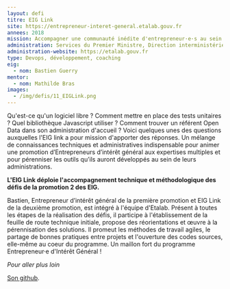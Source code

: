 ```yaml
---
layout: defi
titre: EIG Link
site: https://entrepreneur-interet-general.etalab.gouv.fr
annees: 2018
mission: Accompagner une communauté inédite d'entrepreneur·e·s au sein de l'État
administration: Services du Premier Ministre, Direction interministérielle du numérique et du système d'information et de communication de l'État, Etalab
administration-website: https://etalab.gouv.fr
type: Devops, développement, coaching
eig:
  - nom: Bastien Guerry
mentor:
  - nom: Mathilde Bras
images:
  - /img/defis/11_EIGLink.png
---
```


Qu'est-ce qu'un logiciel libre ? Comment mettre en place des tests
unitaires ? Quel bibliothèque Javascript utiliser ? Comment trouver
un référent Open Data dans son administration d'accueil ? Voici
quelques unes des questions auxquelles l'EIG link a pour mission d'apporter des réponses.
Un mélange de connaissances techniques et administratives indispensable pour
animer une promotion d’Entrepreneurs d’intérêt général aux expertises
multiples et pour pérenniser les outils qu’ils auront développés au
sein de leurs administrations.

**L'EIG Link déploie l'accompagnement technique et méthodologique des
défis de la promotion 2 des EIG.**

Bastien, Entrepreneur d’intérêt général de la première promotion et EIG Link
de la deuxième promotion, est intégré à l'équipe d'Etalab. Présent à toutes 
les étapes de la réalisation des défis, il participe à l'établissement de 
la feuille de route technique initiale, propose des réorientations et œuvre à la
pérennisation des solutions. Il promeut les méthodes de travail
agiles, le partage de bonnes pratiques entre projets et l'ouverture
des codes sources, elle-même au coeur du programme. Un maillon fort
du programme Entrepreneur·e d'Intérêt Général !

_Pour aller plus loin_

[Son github](https://github.com/entrepreneur-interet-general/eig-link).
